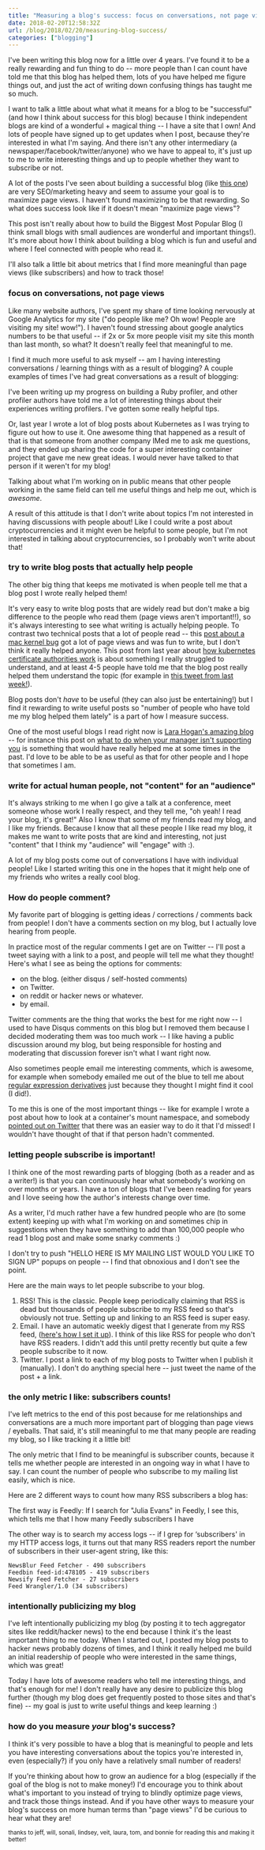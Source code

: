```yaml
---
title: "Measuring a blog's success: focus on conversations, not page views"
date: 2018-02-20T12:58:32Z 
url: /blog/2018/02/20/measuring-blog-success/
categories: ["blogging"]
---
```


I've been writing this blog now for a little over 4 years. I've found it to be a really rewarding
and fun thing to do -- more people than I can count have told me that this blog has helped them,
lots of you have helped me figure things out, and just the act of writing down confusing things has
taught me so much.

I want to talk a little about what what it means for a blog to be "successful" (and how I think
about success for this blog) because I think independent blogs are kind of a wonderful + magical
thing -- I have a site that I own! And lots of people have signed up to get updates when I post,
because they're interested in what I'm saying. And there isn't any other intermediary (a
newspaper/facebook/twitter/anyone) who we have to appeal to, it's just up to me to write interesting
things and up to people whether they want to subscribe or not.

A lot of the posts I've seen about building a successful blog (like [this one](http://andrewchen.co/how-to-start-a-professional-blog-10-tips-for-new-bloggers/)) are very
SEO/marketing heavy and seem to assume your goal is to maximize page views. I haven't found
maximizing to be that rewarding. So what does success look like if it doesn't mean "maximize page
views"?

This post isn't really about how to build the Biggest Most Popular Blog (I think small blogs with
small audiences are wonderful and important things!). It's more about how I think about building a
blog which is fun and useful and where I feel connected with people who read it.

I'll also talk a little bit about metrics that I find more meaningful than page views (like
subscribers) and how to track those!

### focus on conversations, not page views

Like many website authors, I've spent my share of time looking nervously at Google Analytics for my
site ("do people like me? Oh wow! People are visiting my site! wow!"). I haven't found stressing
about google analytics numbers to be that useful -- if 2x or 5x more people visit my site this month
than last month, so what? It doesn't really feel that meaningful to me.

I find it much more useful to ask myself -- am I having interesting conversations / learning things
with as a result of blogging? A couple examples of times I've had great conversations as a result of
blogging: 

I've been writing up my progress on building a Ruby profiler, and other profiler authors have told
me a lot of interesting things about their experiences writing profilers. I've gotten some really
helpful tips.

Or, last year I wrote a lot of blog posts about Kubernetes as I was trying to figure out how to use
it. One awesome thing that happened as a result of that is that someone from another company IMed me
to ask me questions, and they ended up sharing the code for a super interesting container project
that gave me new great ideas. I would never have talked to that person if it weren't for my blog!


Talking about what I'm working on in public means that other people working in the same field can
tell me useful things and help me out, which is *awesome*.


A result of this attitude is that I don't write about topics I'm not interested in having
discussions with people about! Like I could write a post about cryptocurrencies and it might even be
helpful to some people, but I'm not interested in talking about cryptocurrencies, so I probably
won't write about that!


### try to write blog posts that actually help people

The other big thing that keeps me motivated is when people tell me that a blog post I wrote really
helped them! 

It's very easy to write blog posts that are widely read but don't make a big difference to the
people who read them (page views aren't important!!), so it's always interesting to see what writing
is actually helping people. To contrast two technical posts that a lot of people read -- this [post about a mac kernel bug](https://jvns.ca/blog/2018/01/28/mac-freeze/) got a lot of page views and was
fun to write, but I don't think it really helped anyone. This post from last year about [how kubernetes certificate authorities work](https://jvns.ca/blog/2017/08/05/how-kubernetes-certificates-work/) is about something I really
struggled to understand, and at least 4-5 people have told me that the blog post really helped them
understand the topic (for example in [this tweet from last week!](https://twitter.com/whereistanya/status/964960367335133184)).

Blog posts don't *have* to be useful (they can also just be entertaining!) but I find it rewarding
to write useful posts so "number of people who have told me my blog helped them lately" is a part of
how I measure success.

One of the most useful blogs I read right now is [Lara Hogan's amazing blog](http://larahogan.me/blog/) -- for instance this post on [what to do when your manager isn't supporting you](http://larahogan.me/blog/manager-voltron/) is something that would have really
helped me at some times in the past. I'd love to be able to be as useful as that for other people and I hope that sometimes I am.

### write for actual human people, not "content" for an "audience"

It's always striking to me when I go give a talk at a conference, meet someone whose work I really
respect, and they tell me, "oh yeah! I read your blog, it's great!" Also I know that some of my
friends read my blog, and I like my friends. Because I know that all these people I like read my
blog, it makes me want to write posts that are kind and interesting, not just "content" that I think
my "audience" will "engage" with :). 

A lot of my blog posts come out of conversations I have with individual people! Like I started
writing this one in the hopes that it might help one of my friends who writes a really cool blog.

### How do people comment?

My favorite part of blogging is getting ideas / corrections / comments back from people! I don't
have a comments section on my blog, but I actually love hearing from people.

In practice most of the regular comments I get are on Twitter -- I'll post a tweet saying with a
link to a post, and people will tell me what they thought! Here's what I see as being the options
for comments:

* on the blog. (either disqus / self-hosted comments)
* on Twitter.
* on reddit or hacker news or whatever.
* by email.

Twitter comments are the thing that works the best for me right now -- I used to have Disqus
comments on this blog but I removed them because I decided moderating them was too much work -- I
like having a public discussion around my blog, but being responsible for hosting and moderating
that discussion forever isn't what I want right now.

Also sometimes people email me interesting comments, which is awesome, for example when somebody
emailed me out of the blue to tell me about [regular expression
derivatives](https://jvns.ca/blog/2016/04/24/how-regular-expressions-go-fast/) just because they
thought I might find it cool (I did!).

To me this is one of the most important things -- like for example I wrote a post about how to look
at a container's mount namespace, and somebody [pointed out on Twitter](https://twitter.com/PaulColomiets/status/957293110215704576) that there was an easier way to do it that I'd missed! I wouldn't have thought of that if that person hadn't commented.

### letting people subscribe is important!

I think one of the most rewarding parts of blogging (both as a reader and as a writer!) is that you
can continuously hear what somebody's working on over months or years. I have a ton of blogs that
I've been reading for years and I love seeing how the author's interests change over time.

As a writer, I'd much rather have a few hundred people who are (to some extent) keeping up with what
I'm working on and sometimes chip in suggestions when they have something to add than 100,000 people
who read 1 blog post and make some snarky comments :)

I don't try to push "HELLO HERE IS MY MAILING LIST WOULD YOU LIKE TO SIGN UP" popups on people -- I
find that obnoxious and I don't see the point.

Here are the main ways to let people subscribe to your blog.

1. RSS! This is the classic. People keep periodically claiming that RSS is dead but thousands of
people subscribe to my RSS feed so that's obviously not true. Setting up and linking to an RSS feed
is super easy.
2. Email. I have an automatic weekly digest that I generate from my RSS feed, ([here's how I set it up](https://jvns.ca/blog/2017/12/28/making-a-weekly-newsletter/)). I think of this like RSS for people who don't have RSS readers. I didn't add this until
pretty recently but quite a few people subscribe to it now.
3. Twitter. I post a link to each of my blog posts to Twitter when I publish it (manually). I don't
do anything special here -- just tweet the name of the post + a link.

### the only metric I like: subscribers counts!

I've left metrics to the end of this post because for me relationships and conversations are a much
more important part of blogging than page views / eyeballs. That said, it's still meaningful to me
that many people are reading my blog, so I like tracking it a little bit!

The only metric that I find to be meaningful is subscriber counts, because it tells me whether
people are interested in an ongoing way in what I have to say. I can count the number of people who
subscribe to my mailing list easily, which is nice.

Here are 2 different ways to count how many RSS subscribers a blog has:

The first way is Feedly: If I search for "Julia Evans" in Feedly, I see this, which tells me that I
how many Feedly subscribers I have
  

The other way is to search my access logs -- if I grep for ‘subscribers' in my HTTP access logs, it
turns out that many RSS readers report the number of subscribers in their user-agent string, like
this:

```
NewsBlur Feed Fetcher - 490 subscribers
Feedbin feed-id:478105 - 419 subscribers
Newsify Feed Fetcher - 27 subscribers
Feed Wrangler/1.0 (34 subscribers)
```

### intentionally publicizing my blog

I've left intentionally publicizing my blog (by posting it to tech aggregator sites like
reddit/hacker news) to the end because I think it's the least important thing to me today. When I
started out, I posted my blog posts to hacker news probably dozens of times, and I think it really
helped me build an initial readership of people who were interested in the same things, which was
great!

Today I have lots of awesome readers who tell me interesting things, and that's enough for me! I
don't really have any desire to publicize this blog further (though my blog does get frequently
posted to those sites and that's fine) -- my goal is just to write useful things and keep learning
:)

### how do you measure _your_ blog's success?

I think it's very possible to have a blog that is meaningful to people and lets you have interesting
conversations about the topics you're interested in, even (especially?) if you only have a
relatively small number of readers!

If you're thinking about how to grow an audience for a blog (especially if the goal of the blog is
not to make money!) I'd encourage you to think about what's important to you instead of trying to
blindly optimize page views, and track those things instead. And if you have other ways to measure
your blog's success on more human terms than "page views" I'd be curious to hear what they are!

<small> thanks to jeff, will, sonali, lindsey, veit, laura, tom, and bonnie for reading this and
making it better! </small>
